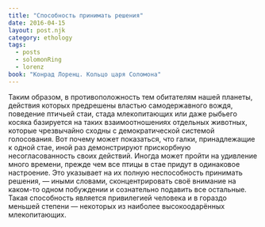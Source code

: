 ```yaml
---
title: "Способность принимать решения"
date: 2016-04-15
layout: post.njk
category: ethology
tags:
  - posts
  - solomonRing
  - lorenz
book: "Конрад Лоренц. Кольцо царя Соломона"
---
```


Таким образом, в противоположность тем обитателям нашей планеты, действия которых предрешены властью самодержавного вождя, поведение птичьей стаи, стада млекопитающих или даже рыбьего косяка базируется на таких взаимоотношениях отдельных животных, которые чрезвычайно сходны с демократической системой голосования. Вот почему может показаться, что галки, принадлежащие к одной стае, иной раз демонстрируют прискорбную несогласованность своих действий. Иногда может пройти на удивление много времени, прежде чем все птицы в стае придут в одинаковое настроение. Это указывает на их полную неспособность принимать решения, — иными словами, сконцентрировать своё внимание на каком-то одном побуждении и сознательно подавить все остальные. Такая способность является привилегией человека и в гораздо меньшей степени — некоторых из наиболее высокоодарённых млекопитающих.

